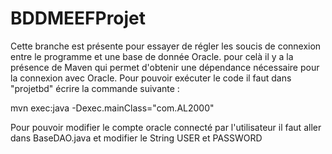 # BDDMEEFProjet

Cette branche est présente pour essayer de régler les soucis de connexion entre le programme et une base de donnée Oracle. pour celà il y a la présence de Maven qui permet d'obtenir une dépendance nécessaire pour la connexion avec Oracle. Pour pouvoir exécuter le code il faut dans "projetbd" écrire la commande suivante :

mvn exec:java -Dexec.mainClass="com.AL2000"

Pour pouvoir modifier le compte oracle connecté par l'utilisateur il faut aller dans BaseDAO.java et modifier le String USER et PASSWORD
